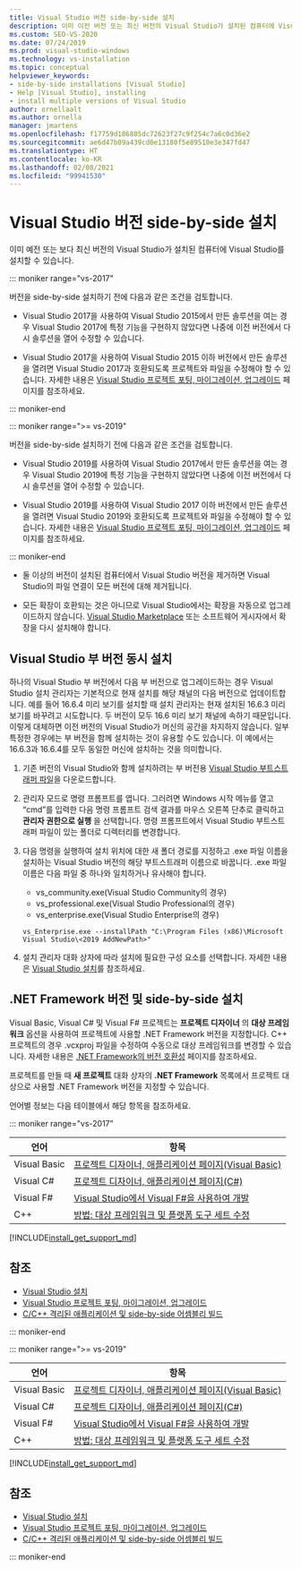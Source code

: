 ```yaml
---
title: Visual Studio 버전 side-by-side 설치
description: 이미 이전 버전 또는 최신 버전의 Visual Studio가 설치된 컴퓨터에 Visual Studio를 설치하는 방법을 알아봅니다.
ms.custom: SEO-VS-2020
ms.date: 07/24/2019
ms.prod: visual-studio-windows
ms.technology: vs-installation
ms.topic: conceptual
helpviewer_keywords:
- side-by-side installations [Visual Studio]
- Help [Visual Studio], installing
- install multiple versions of Visual Studio
author: ornellaalt
ms.author: ornella
manager: jmartens
ms.openlocfilehash: f17759d186805dc72623f27c9f254c7a6c0d36e2
ms.sourcegitcommit: ae6d47b09a439cd0e13180f5e89510e3e347fd47
ms.translationtype: HT
ms.contentlocale: ko-KR
ms.lasthandoff: 02/08/2021
ms.locfileid: "99941530"
---
```

# <a name="install-visual-studio-versions-side-by-side"></a>Visual Studio 버전 side-by-side 설치

이미 예전 또는 보다 최신 버전의 Visual Studio가 설치된 컴퓨터에 Visual Studio를 설치할 수 있습니다.

::: moniker range="vs-2017"

버전을 side-by-side 설치하기 전에 다음과 같은 조건을 검토합니다.

* Visual Studio 2017을 사용하여 Visual Studio 2015에서 만든 솔루션을 여는 경우 Visual Studio 2017에 특정 기능을 구현하지 않았다면 나중에 이전 버전에서 다시 솔루션을 열어 수정할 수 있습니다.

* Visual Studio 2017을 사용하여 Visual Studio 2015 이하 버전에서 만든 솔루션을 열려면 Visual Studio 2017과 호환되도록 프로젝트와 파일을 수정해야 할 수 있습니다. 자세한 내용은 [Visual Studio 프로젝트 포팅, 마이그레이션, 업그레이드](../porting/port-migrate-and-upgrade-visual-studio-projects.md?view=vs-2017&preserve-view=true) 페이지를 참조하세요.

::: moniker-end

::: moniker range=">= vs-2019"

버전을 side-by-side 설치하기 전에 다음과 같은 조건을 검토합니다.

* Visual Studio 2019를 사용하여 Visual Studio 2017에서 만든 솔루션을 여는 경우 Visual Studio 2019에 특정 기능을 구현하지 않았다면 나중에 이전 버전에서 다시 솔루션을 열어 수정할 수 있습니다.

* Visual Studio 2019를 사용하여 Visual Studio 2017 이하 버전에서 만든 솔루션을 열려면 Visual Studio 2019와 호환되도록 프로젝트와 파일을 수정해야 할 수 있습니다. 자세한 내용은 [Visual Studio 프로젝트 포팅, 마이그레이션, 업그레이드](../porting/port-migrate-and-upgrade-visual-studio-projects.md) 페이지를 참조하세요.

::: moniker-end

* 둘 이상의 버전이 설치된 컴퓨터에서 Visual Studio 버전을 제거하면 Visual Studio의 파일 연결이 모든 버전에 대해 제거됩니다.

* 모든 확장이 호환되는 것은 아니므로 Visual Studio에서는 확장을 자동으로 업그레이드하지 않습니다. [Visual Studio Marketplace](https://marketplace.visualstudio.com/) 또는 소프트웨어 게시자에서 확장을 다시 설치해야 합니다.

## <a name="install-minor-visual-studio-versions-side-by-side"></a>Visual Studio 부 버전 동시 설치

하나의 Visual Studio 부 버전에서 다음 부 버전으로 업그레이드하는 경우 Visual Studio 설치 관리자는 기본적으로 현재 설치를 해당 채널의 다음 버전으로 업데이트합니다. 예를 들어 16.6.4 미리 보기를 설치할 때 설치 관리자는 현재 설치된 16.6.3 미리 보기를 바꾸려고 시도합니다. 두 버전이 모두 16.6 미리 보기 채널에 속하기 때문입니다. 이렇게 대체하면 이전 버전의 Visual Studio가 머신의 공간을 차지하지 않습니다. 일부 특정한 경우에는 부 버전을 함께 설치하는 것이 유용할 수도 있습니다. 이 예에서는 16.6.3과 16.6.4를 모두 동일한 머신에 설치하는 것을 의미합니다.

1. 기존 버전의 Visual Studio와 함께 설치하려는 부 버전용 [Visual Studio 부트스트래퍼 파일](/visualstudio/releases/2019/history#installing-an-earlier-release)을 다운로드합니다.
2. 관리자 모드로 명령 프롬프트를 엽니다. 그러려면 Windows 시작 메뉴를 열고 “cmd”를 입력한 다음 명령 프롬프트 검색 결과를 마우스 오른쪽 단추로 클릭하고 **관리자 권한으로 실행** 을 선택합니다. 명령 프롬프트에서 Visual Studio 부트스트래퍼 파일이 있는 폴더로 디렉터리를 변경합니다.
3. 다음 명령을 실행하여 설치 위치에 대한 새 폴더 경로를 지정하고 .exe 파일 이름을 설치하는 Visual Studio 버전의 해당 부트스트래퍼 이름으로 바꿉니다. .exe 파일 이름은 다음 파일 중 하나와 일치하거나 유사해야 합니다.
   * vs_community.exe(Visual Studio Community의 경우)
   * vs_professional.exe(Visual Studio Professional의 경우)
   * vs_enterprise.exe(Visual Studio Enterprise의 경우)

   ```
   vs_Enterprise.exe --installPath "C:\Program Files (x86)\Microsoft Visual Studio\<2019 AddNewPath>"
   ```

4. 설치 관리자 대화 상자에 따라 설치에 필요한 구성 요소를 선택합니다. 자세한 내용은 [Visual Studio 설치](install-visual-studio.md#step-4---choose-workloads)를 참조하세요.

## <a name="net-framework-versions-and-side-by-side-installations"></a>.NET Framework 버전 및 side-by-side 설치

Visual Basic, Visual C# 및 Visual F# 프로젝트는 **프로젝트 디자이너** 의 **대상 프레임워크** 옵션을 사용하여 프로젝트에 사용할 .NET Framework 버전을 지정합니다. C++ 프로젝트의 경우 .vcxproj 파일을 수정하여 수동으로 대상 프레임워크를 변경할 수 있습니다. 자세한 내용은 [.NET Framework의 버전 호환성](/dotnet/framework/migration-guide/version-compatibility) 페이지를 참조하세요.

프로젝트를 만들 때 **새 프로젝트** 대화 상자의 **.NET Framework** 목록에서 프로젝트 대상으로 사용할 .NET Framework 버전을 지정할 수 있습니다.

언어별 정보는 다음 테이블에서 해당 항목을 참조하세요.

::: moniker range="vs-2017"

| 언어 | 항목 |
|--------------|-----------|
| Visual Basic | [프로젝트 디자이너, 애플리케이션 페이지(Visual Basic)](../ide/reference/application-page-project-designer-visual-basic.md?view=vs-2017&preserve-view=true) |
| Visual C# | [프로젝트 디자이너, 애플리케이션 페이지(C#)](../ide/reference/application-page-project-designer-csharp.md?view=vs-2017&preserve-view=true) |
| Visual F# | [Visual Studio에서 Visual F#을 사용하여 개발](../ide/fsharp-visual-studio.md?view=vs-2017&preserve-view=true) |
|C++ | [방법: 대상 프레임워크 및 플랫폼 도구 세트 수정](/cpp/build/how-to-modify-the-target-framework-and-platform-toolset/) |

[!INCLUDE[install_get_support_md](includes/install_get_support_md.md)]

## <a name="see-also"></a>참조

* [Visual Studio 설치](install-visual-studio.md?view=vs-2017&preserve-view=true)
* [Visual Studio 프로젝트 포팅, 마이그레이션, 업그레이드](../porting/port-migrate-and-upgrade-visual-studio-projects.md?view=vs-2017&preserve-view=true)
* [C/C++ 격리된 애플리케이션 및 side-by-side 어셈블리 빌드](/cpp/build/building-c-cpp-isolated-applications-and-side-by-side-assemblies/)

::: moniker-end

::: moniker range=">= vs-2019"

| 언어 | 항목 |
|--------------|-----------|
| Visual Basic | [프로젝트 디자이너, 애플리케이션 페이지(Visual Basic)](../ide/reference/application-page-project-designer-visual-basic.md) |
| Visual C# | [프로젝트 디자이너, 애플리케이션 페이지(C#)](../ide/reference/application-page-project-designer-csharp.md) |
| Visual F# | [Visual Studio에서 Visual F#을 사용하여 개발](../ide/fsharp-visual-studio.md) |
| C++ | [방법: 대상 프레임워크 및 플랫폼 도구 세트 수정](/cpp/build/how-to-modify-the-target-framework-and-platform-toolset/) |

[!INCLUDE[install_get_support_md](includes/install_get_support_md.md)]

## <a name="see-also"></a>참조

* [Visual Studio 설치](install-visual-studio.md)
* [Visual Studio 프로젝트 포팅, 마이그레이션, 업그레이드](../porting/port-migrate-and-upgrade-visual-studio-projects.md)
* [C/C++ 격리된 애플리케이션 및 side-by-side 어셈블리 빌드](/cpp/build/building-c-cpp-isolated-applications-and-side-by-side-assemblies/)

::: moniker-end
